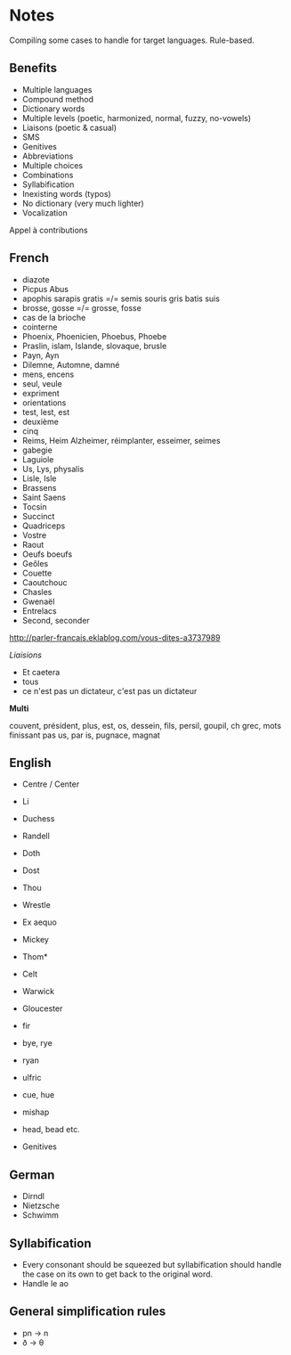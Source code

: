 # Notes

Compiling some cases to handle for target languages. Rule-based.

## Benefits

* Multiple languages
* Compound method
* Dictionary words
* Multiple levels (poetic, harmonized, normal, fuzzy, no-vowels)
* Liaisons (poetic & casual)
* SMS
* Genitives
* Abbreviations
* Multiple choices
* Combinations
* Syllabification
* Inexisting words (typos)
* No dictionary (very much lighter)
* Vocalization

Appel à contributions

## French

* diazote
* Picpus Abus
* apophis sarapis gratis =/= semis souris gris batis suis
* brosse, gosse =/= grosse, fosse
* cas de la brioche
* cointerne
* Phoenix, Phoenicien, Phoebus, Phoebe
* Praslin, islam, Islande, slovaque, brusle
* Payn, Ayn
* Dilemne, Automne, damné
* mens, encens
* seul, veule
* expriment
* orientations
* test, lest, est
* deuxième
* cinq
* Reims, Heim Alzheimer, réimplanter, esseimer, seimes
* gabegie
* Laguiole
* Us, Lys, physalis
* Lisle, Isle
* Brassens
* Saint Saens
* Tocsin
* Succinct
* Quadriceps
* Vostre
* Raout
* Oeufs boeufs
* Geôles
* Couette
* Caoutchouc
* Chasles
* Gwenaël
* Entrelacs
* Second, seconder

http://parler-francais.eklablog.com/vous-dites-a3737989

*Liaisions*

* Et caetera
* tous
* ce n'est pas un dictateur, c'est pas un dictateur

**Multi**

couvent, président, plus, est, os, dessein, fils, persil, goupil, ch grec, mots finissant pas us, par is, pugnace, magnat

## English

* Centre / Center
* Li
* Duchess
* Randell
* Doth
* Dost
* Thou
* Wrestle
* Ex aequo
* Mickey
* Thom*
* Celt
* Warwick
* Gloucester
* fir
* bye, rye
* ryan
* ulfric
* cue, hue
* mishap
* head, bead etc.

* Genitives

## German

* Dirndl
* Nietzsche
* Schwimm

## Syllabification

* Every consonant should be squeezed but syllabification should handle the case on its own to get back to the original word.
* Handle le ao

## General simplification rules

* pn -> n
* ð -> θ
